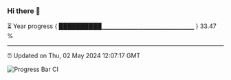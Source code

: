 ### Hi there 👋

⏳ Year progress { ██████████▁▁▁▁▁▁▁▁▁▁▁▁▁▁▁▁▁▁▁▁ } 33.47 %

---

⏰ Updated on Thu, 02 May 2024 12:07:17 GMT

![Progress Bar CI](https://github.com/liununu/liununu/workflows/Progress%20Bar%20CI/badge.svg)
